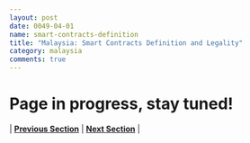 ```yaml
---
layout: post
date: 0049-04-01
name: smart-contracts-definition
title: "Malaysia: Smart Contracts Definition and Legality"
category: malaysia
comments: true
---
```

# Page in progress, stay tuned!




| **[Previous Section]( https://neo-project.github.io/global-blockchain-compliance-hub//malaysia/malaysia-final-liability.html)** | **[Next Section]( https://neo-project.github.io/global-blockchain-compliance-hub//malaysia/malaysia-dispute-resolution.html)** |
